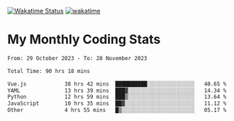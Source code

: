 [![Wakatime Status](https://github.com/noopurphalak/noopurphalak/workflows/wakatime-status-update/badge.svg)](https://github.com/noopurphalak/noopurphalak/actions/workflows/main.yml)
[![wakatime](https://wakatime.com/badge/user/80ace140-ef40-4fdd-b8ed-f3be3d2e1aea.svg)](https://wakatime.com/@80ace140-ef40-4fdd-b8ed-f3be3d2e1aea)

# My Monthly Coding Stats

<!--START_SECTION:waka-->

```txt
From: 29 October 2023 - To: 28 November 2023

Total Time: 90 hrs 18 mins

Vue.js            38 hrs 42 mins  ██████████░░░░░░░░░░░░░░░   40.65 %
YAML              13 hrs 39 mins  ███▓░░░░░░░░░░░░░░░░░░░░░   14.34 %
Python            12 hrs 59 mins  ███▒░░░░░░░░░░░░░░░░░░░░░   13.64 %
JavaScript        10 hrs 35 mins  ██▓░░░░░░░░░░░░░░░░░░░░░░   11.12 %
Other             4 hrs 55 mins   █▒░░░░░░░░░░░░░░░░░░░░░░░   05.17 %
```

<!--END_SECTION:waka-->
